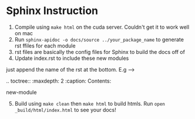 # Sphinx Instruction

1. Compile using `make html` on the cuda server. Couldn't get it to work well on mac
2. Run `sphinx-apidoc -o docs/source ../your_package_name` to generate rst ffiles for each module 
3. rst files are basically the config files for Sphinx to build the docs off of
4. Update index.rst to include these new modules

just append the name of the rst at the bottom. E.g -->

.. toctree::
   :maxdepth: 2
   :caption: Contents:

   new-module

5. Build using `make clean` then `make html` to build htmls. Run `open _build/html/index.html` to see your docs!


